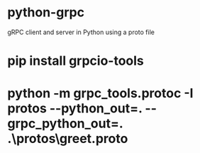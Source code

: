 # python-grpc
gRPC client and server in Python using a proto file

# pip install grpcio-tools
# python -m grpc_tools.protoc -I protos --python_out=. --grpc_python_out=. .\protos\greet.proto